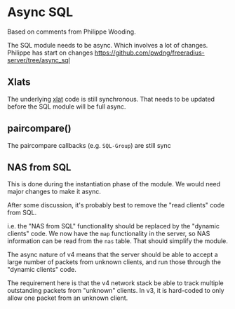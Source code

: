 # Async SQL

Based on comments from Philippe Wooding.

The SQL module needs to be async.  Which involves a lot of changes.  Philippe has start on changes https://github.com/pwdng/freeradius-server/tree/async_sql

## Xlats

The underlying [xlat](/version4/xlat) code is still synchronous.  That needs to be updated before the SQL module will be full async.

## paircompare()

The paircompare callbacks (e.g. `SQL-Group`) are still sync

## NAS from SQL

This is done during the instantiation phase of the module.  We would need major changes to make it async.

After some discussion, it's probably best to remove the "read clients" code from SQL.

i.e. the "NAS from SQL" functionality should be replaced by the "dynamic clients" code.  We now have the `map` functionality in the server, so NAS information can be read from the `nas` table.  That should simplify the module.

The async nature of v4 means that the server should be able to accept a large number of packets from unknown clients, and run those through the "dynamic clients" code.

The requirement here is that the v4 network stack be able to track multiple outstanding packets from "unknown" clients.  In v3, it is hard-coded to only allow one packet from an unknown client.